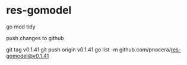 # res-gomodel

go mod tidy

push changes to github

git tag v0.1.41
git push origin v0.1.41
go list -m github.com/pnocera/res-gomodel@v0.1.41

